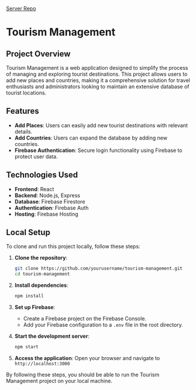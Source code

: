 [Server Repo](https://github.com/rahe01/RahesTravel-Server)


# Tourism Management

## Project Overview
Tourism Management is a web application designed to simplify the process of managing and exploring tourist destinations. This project allows users to add new places and countries, making it a comprehensive solution for travel enthusiasts and administrators looking to maintain an extensive database of tourist locations.

## Features
- **Add Places**: Users can easily add new tourist destinations with relevant details.
- **Add Countries**: Users can expand the database by adding new countries.
- **Firebase Authentication**: Secure login functionality using Firebase to protect user data.

## Technologies Used
- **Frontend**: React
- **Backend**: Node.js, Express
- **Database**: Firebase Firestore
- **Authentication**: Firebase Auth
- **Hosting**: Firebase Hosting

## Local Setup
To clone and run this project locally, follow these steps:

1. **Clone the repository**:
    ```bash
    git clone https://github.com/yourusername/tourism-management.git
    cd tourism-management
    ```

2. **Install dependencies**:
    ```bash
    npm install
    ```

3. **Set up Firebase**:
    - Create a Firebase project on the Firebase Console.
    - Add your Firebase configuration to a `.env` file in the root directory.

4. **Start the development server**:
    ```bash
    npm start
    ```

5. **Access the application**:
    Open your browser and navigate to `http://localhost:3000`

By following these steps, you should be able to run the Tourism Management project on your local machine.
